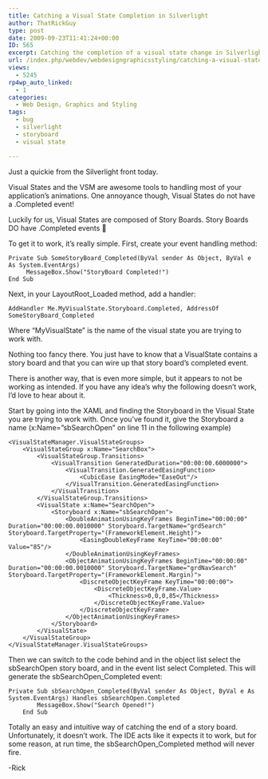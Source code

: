 ```yaml
---
title: Catching a Visual State Completion in Silverlight
author: ThatRickGuy
type: post
date: 2009-09-23T11:41:24+00:00
ID: 565
excerpt: Catching the completion of a visual state change in Silverlight 3
url: /index.php/webdev/webdesigngraphicsstyling/catching-a-visual-state-completion-in-si/
views:
  - 5245
rp4wp_auto_linked:
  - 1
categories:
  - Web Design, Graphics and Styling
tags:
  - bug
  - silverlight
  - storyboard
  - visual state

---
```

Just a quickie from the Silverlight front today. 

Visual States and the VSM are awesome tools to handling most of your application&#8217;s animations. One annoyance though, Visual States do not have a .Completed event!

Luckily for us, Visual States are composed of Story Boards. Story Boards DO have .Completed events 🙂

To get it to work, it&#8217;s really simple. First, create your event handling method:

```VB.Net
Private Sub SomeStoryBoard_Completed(ByVal sender As Object, ByVal e As System.EventArgs) 
     MessageBox.Show("StoryBoard Completed!")
End Sub
```

Next, in your LayoutRoot_Loaded method, add a handler:

```VB.Net
AddHandler Me.MyVisualState.Storyboard.Completed, AddressOf SomeStoryBoard_Completed
```

Where &#8220;MyVisualState&#8221; is the name of the visual state you are trying to work with.

Nothing too fancy there. You just have to know that a VisualState contains a story board and that you can wire up that story board&#8217;s completed event. 

There is another way, that is even more simple, but it appears to not be working as intended. If you have any idea&#8217;s why the following doesn&#8217;t work, I&#8217;d love to hear about it.

Start by going into the XAML and finding the Storyboard in the Visual State you are trying to work with. Once you&#8217;ve found it, give the Storyboard a name (x:Name=&#8221;sbSearchOpen&#8221; on line 11 in the following example)

```XAML
<VisualStateManager.VisualStateGroups>
	<VisualStateGroup x:Name="SearchBox">
		<VisualStateGroup.Transitions>
			<VisualTransition GeneratedDuration="00:00:00.6000000">
				<VisualTransition.GeneratedEasingFunction>
					<CubicEase EasingMode="EaseOut"/>
				</VisualTransition.GeneratedEasingFunction>
			</VisualTransition>
		</VisualStateGroup.Transitions>
		<VisualState x:Name="SearchOpen">
			<Storyboard x:Name="sbSearchOpen">
				<DoubleAnimationUsingKeyFrames BeginTime="00:00:00" Duration="00:00:00.0010000" Storyboard.TargetName="grdSearch" Storyboard.TargetProperty="(FrameworkElement.Height)">
					<EasingDoubleKeyFrame KeyTime="00:00:00" Value="85"/>
				</DoubleAnimationUsingKeyFrames>
				<ObjectAnimationUsingKeyFrames BeginTime="00:00:00" Duration="00:00:00.0010000" Storyboard.TargetName="grdNavSearch" Storyboard.TargetProperty="(FrameworkElement.Margin)">
					<DiscreteObjectKeyFrame KeyTime="00:00:00">
						<DiscreteObjectKeyFrame.Value>
							<Thickness>0,0,0,85</Thickness>
						</DiscreteObjectKeyFrame.Value>
					</DiscreteObjectKeyFrame>
				</ObjectAnimationUsingKeyFrames>
			</Storyboard>
		</VisualState>
	</VisualStateGroup>
</VisualStateManager.VisualStateGroups>
```
Then we can switch to the code behind and in the object list select the sbSearchOpen story board, and in the event list select Completed. This will generate the sbSearchOpen_Completed event:

```VB.Net
Private Sub sbSearchOpen_Completed(ByVal sender As Object, ByVal e As System.EventArgs) Handles sbSearchOpen.Completed
        MessageBox.Show("Search Opened!")
    End Sub
```

Totally an easy and intuitive way of catching the end of a story board. Unfortunately, it doesn&#8217;t work. The IDE acts like it expects it to work, but for some reason, at run time, the sbSearchOpen_Completed method will never fire.

-Rick